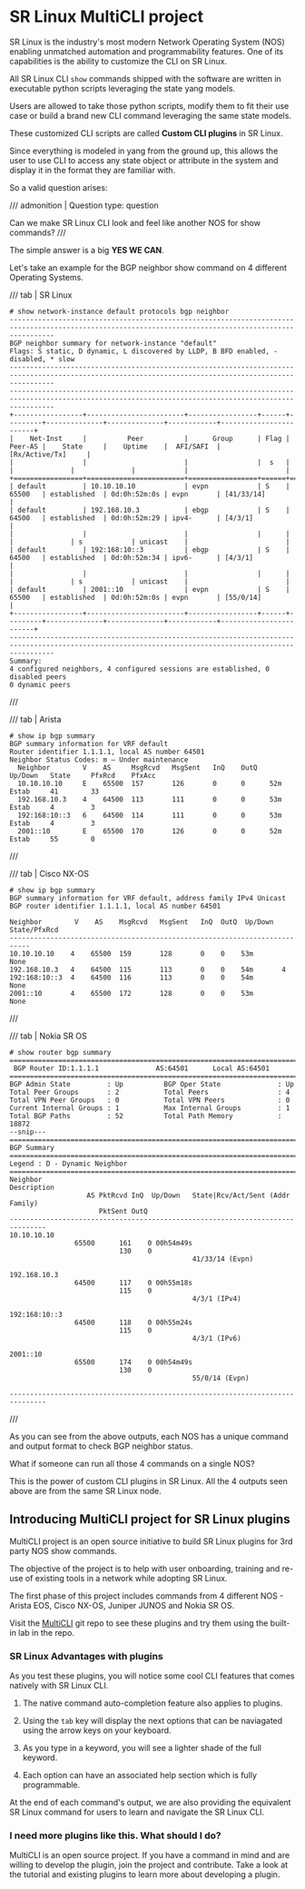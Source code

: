 # SR Linux MultiCLI project

<script type="text/javascript" src="https://viewer.diagrams.net/js/viewer-static.min.js" async></script>

SR Linux is the industry's most modern Network Operating System (NOS) enabling unmatched automation and programmability features. One of its capabilities is the ability to customize the CLI on SR Linux.

All SR Linux CLI `show` commands shipped with the software are written in executable python scripts leveraging the state yang models.

Users are allowed to take those python scripts, modify them to fit their use case or build a brand new CLI command leveraging the same state models.

These customized CLI scripts are called **Custom CLI plugins** in SR Linux.

Since everything is modeled in yang from the ground up, this allows the user to use CLI to access any state object or attribute in the system and display it in the format they are familiar with.

So a valid question arises:

/// admonition | Question
    type: question

Can we make SR Linux CLI look and feel like another NOS for show commands?
///

The simple answer is a big **YES WE CAN**.

Let's take an example for the BGP neighbor show command on 4 different Operating Systems.

/// tab | SR Linux

```srl
# show network-instance default protocols bgp neighbor
-------------------------------------------------------------------------------------------------------------------------------------------------------
BGP neighbor summary for network-instance "default"
Flags: S static, D dynamic, L discovered by LLDP, B BFD enabled, - disabled, * slow
-------------------------------------------------------------------------------------------------------------------------------------------------------
-------------------------------------------------------------------------------------------------------------------------------------------------------
+-----------------+------------------------+-----------------+------+---------+--------------+--------------+------------+------------------------+
|    Net-Inst     |          Peer          |      Group      | Flag | Peer-AS |    State     |    Uptime    |  AFI/SAFI  |     [Rx/Active/Tx]     |
|                 |                        |                 |  s   |         |              |              |            |                        |
+=================+========================+=================+======+=========+==============+==============+============+========================+
| default         | 10.10.10.10            | evpn            | S    | 65500   | established  | 0d:0h:52m:0s | evpn       | [41/33/14]             |
| default         | 192.168.10.3           | ebgp            | S    | 64500   | established  | 0d:0h:52m:29 | ipv4-      | [4/3/1]                |
|                 |                        |                 |      |         |              | s            | unicast    |                        |
| default         | 192:168:10::3          | ebgp            | S    | 64500   | established  | 0d:0h:52m:34 | ipv6-      | [4/3/1]                |
|                 |                        |                 |      |         |              | s            | unicast    |                        |
| default         | 2001::10               | evpn            | S    | 65500   | established  | 0d:0h:52m:0s | evpn       | [55/0/14]              |
+-----------------+------------------------+-----------------+------+---------+--------------+--------------+------------+------------------------+
-------------------------------------------------------------------------------------------------------------------------------------------------------
Summary:
4 configured neighbors, 4 configured sessions are established, 0 disabled peers
0 dynamic peers
```

///

/// tab | Arista

```srl
# show ip bgp summary
BGP summary information for VRF default
Router identifier 1.1.1.1, local AS number 64501
Neighbor Status Codes: m – Under maintenance
  Neighbor        V    AS     MsgRcvd   MsgSent   InQ    OutQ   Up/Down   State     PfxRcd    PfxAcc
  10.10.10.10     E    65500  157       126       0      0      52m       Estab     41        33       
  192.168.10.3    4    64500  113       111       0      0      53m       Estab     4         3        
  192:168:10::3   6    64500  114       111       0      0      53m       Estab     4         3        
  2001::10        E    65500  170       126       0      0      52m       Estab     55        0        
```

///

/// tab | Cisco NX-OS

```srl
# show ip bgp summary
BGP summary information for VRF default, address family IPv4 Unicast
BGP router identifier 1.1.1.1, local AS number 64501

Neighbor        V    AS    MsgRcvd   MsgSent   InQ  OutQ  Up/Down   State/PfxRcd
---------------------------------------------------------------------------
10.10.10.10    4    65500  159       128       0    0    53m       None
192.168.10.3   4    64500  115       113       0    0    54m       4
192:168:10::3  4    64500  116       113       0    0    54m       None
2001::10       4    65500  172       128       0    0    53m       None
```

///

/// tab | Nokia SR OS

```srl
# show router bgp summary
===============================================================================
 BGP Router ID:1.1.1.1              AS:64501      Local AS:64501     
===============================================================================
BGP Admin State         : Up          BGP Oper State              : Up        
Total Peer Groups       : 2           Total Peers                 : 4         
Total VPN Peer Groups   : 0           Total VPN Peers             : 0         
Current Internal Groups : 1           Max Internal Groups         : 1         
Total BGP Paths         : 52          Total Path Memory           : 18872 
--snip---
===============================================================================
BGP Summary
===============================================================================
Legend : D - Dynamic Neighbor
===============================================================================
Neighbor
Description
                   AS PktRcvd InQ  Up/Down   State|Rcv/Act/Sent (Addr Family)
                      PktSent OutQ
-------------------------------------------------------------------------------
10.10.10.10
                65500      161    0 00h54m49s  
                           130    0           
                                             41/33/14 (Evpn)

192.168.10.3
                64500      117    0 00h55m18s  
                           115    0           
                                             4/3/1 (IPv4)

192:168:10::3
                64500      118    0 00h55m24s  
                           115    0           
                                             4/3/1 (IPv6)

2001::10
                65500      174    0 00h54m49s  
                           130    0           
                                             55/0/14 (Evpn)

-------------------------------------------------------------------------------
```

///

As you can see from the above outputs, each NOS has a unique command and output format to check BGP neighbor status.

What if someone can run all those 4 commands on a single NOS?

This is the power of custom CLI plugins in SR Linux. All the 4 outputs seen above are from the same SR Linux node.

## Introducing MultiCLI project for SR Linux plugins

MultiCLI project is an open source initiative to build SR Linux plugins for 3rd party NOS show commands.

The objective of the project is to help with user onboarding, training and re-use of existing tools in a network while adopting SR Linux.

The first phase of this project includes commands from 4 different NOS - Arista EOS, Cisco NX-OS, Juniper JUNOS and Nokia SR OS.

Visit the [MultiCLI](https://github.com/srl-labs/MultiCLI/) git repo to see these plugins and try them using the built-in lab in the repo.

### SR Linux Advantages with plugins

As you test these plugins, you will notice some cool CLI features that comes natively with SR Linux CLI.

1. The native command auto-completion feature also applies to plugins.

2. Using the `tab` key will display the next options that can be naviagated using the arrow keys on your keyboard.

3. As you type in a keyword, you will see a lighter shade of the full keyword.

4. Each option can have an associated help section which is fully programmable.

At the end of each command's output, we are also providing the equivalent SR Linux command for users to learn and navigate the SR Linux CLI.

### I need more plugins like this. What should I do?

MultiCLI is an open source project. If you have a command in mind and are willing to develop the plugin, join the project and contribute. Take a look at the tutorial and existing plugins to learn more about developing a plugin.
